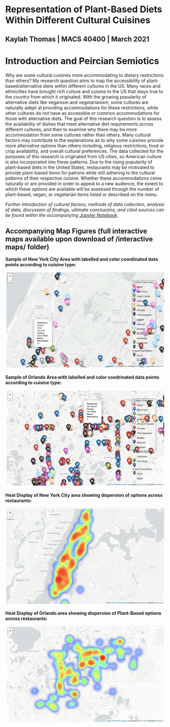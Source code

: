 # Representation of Plant-Based Diets Within Different Cultural Cuisines

## Kaylah Thomas | MACS 40400 | March 2021

# Introduction and Peircian Semiotics
Why are some cultural cuisines more accommodating to dietary restrictions than others? My research question aims to map the accessibility of plant-based/alternative diets within different cultures in the US. Many races and ethnicities have brought rich culture and cuisine to the US that stays true to the country from which it originated. With the growing popularity of alternative diets like veganism and vegetarianism, some cultures are naturally adept at providing accommodations for these restrictions, while other cultures do not have as accessible or common accommodations for those with alternative diets. The goal of this research question is to assess the availability of dishes that meet alternative diet requirements across different cultures, and then to examine why there may be more accommodation from some cultures rather than others. Many cultural factors may contribute to the explanations as to why some cuisines provide more alternative options than others including, religious restrictions, food or crop availability, and overall cultural preferences. The data collected for the purposes of this research is originated from US cities, so American culture is also incorporated into these patterns. Due to the rising popularity of plant-based diets in the United States, restaurants may be motivated to provide plant-based items for patrons while still adhering to the cultural patterns of their respective cuisine. Whether these accommodations come naturally or are provided in order to appeal to a new audience, the extent to which these options are available will be assessed through the number of plant-based, vegan, or vegetarian items listed or described on the menu.

*Further introduction of cultural factors, methods of data collection, analysis of data, discussion of findings, ultimate conclusions, and cited sources can be found within the accompanying [Jupyter Notebook](https://github.com/kthomas14/culturalcuisine/blob/main/Final%20Project-%20MACS40400.ipynb).*

## Accompanying Map Figures (full interactive maps available upon download of /interactive maps/ folder)

**Sample of New York City Area with labelled and color coordinated data points according to cuisine type:**

![map](images/ny_labelled.png)

**Sample of Orlando Area with labelled and color coodrinated data points according to cuisine type:**

![map](images/orl_labelled.png)

**Heat Display of New York City area showing dispersion of options across restaurants:**

![map](images/ny_heat.png)

**Heat Display of Orlando area showing dispersion of Plant-Based options across restaurants:**

![map](images/orl_heat.png)
